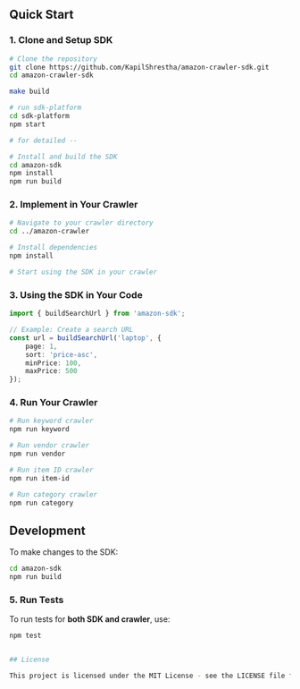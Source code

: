 
## Quick Start

### 1. Clone and Setup SDK
```bash
# Clone the repository
git clone https://github.com/KapilShrestha/amazon-crawler-sdk.git
cd amazon-crawler-sdk

make build

# run sdk-platform
cd sdk-platform
npm start

# for detailed --

# Install and build the SDK
cd amazon-sdk
npm install
npm run build
```

### 2. Implement in Your Crawler
```bash
# Navigate to your crawler directory
cd ../amazon-crawler

# Install dependencies
npm install

# Start using the SDK in your crawler
```

### 3. Using the SDK in Your Code
```typescript
import { buildSearchUrl } from 'amazon-sdk';

// Example: Create a search URL
const url = buildSearchUrl('laptop', {
    page: 1,
    sort: 'price-asc',
    minPrice: 100,
    maxPrice: 500
});
```

### 4. Run Your Crawler
```bash
# Run keyword crawler
npm run keyword

# Run vendor crawler
npm run vendor

# Run item ID crawler
npm run item-id

# Run category crawler
npm run category
```

## Development

To make changes to the SDK:
```bash
cd amazon-sdk
npm run build
```

### 5. Run Tests

To run tests for **both SDK and crawler**, use:

```bash
npm test


## License

This project is licensed under the MIT License - see the LICENSE file for details.